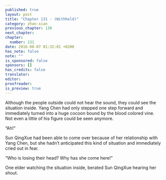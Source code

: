 ```yaml
---
published: true
layout: post
title: "Chapter 131 - (Withheld)"
category: zhan-xian
previous_chapter: 130
next_chapter:
chapter:
  number: 131
date: 2016-08-07 01:32:01 +0200
has_note: false
note: ""
is_sponsored: false
sponsors: []
has_credits: false
translator:
editor:
proofreader:
is_preview: true
---
```

Although the people outside could not hear the sound, they could see the situation inside. Yang Chen had only stepped one step forward and immediately turned into a huge cocoon bound by the blood colored vine. Not even a little of his figure could be seen anymore.

“Ah!”

Sun QingXue had been able to come over because of her relationship with Yang Chen, but she hadn’t anticipated this kind of situation and immediately cried out in fear.

“Who is losing their head? Why has she come here!”

One elder watching the situation inside, berated Sun QingXue hearing her shout. 
